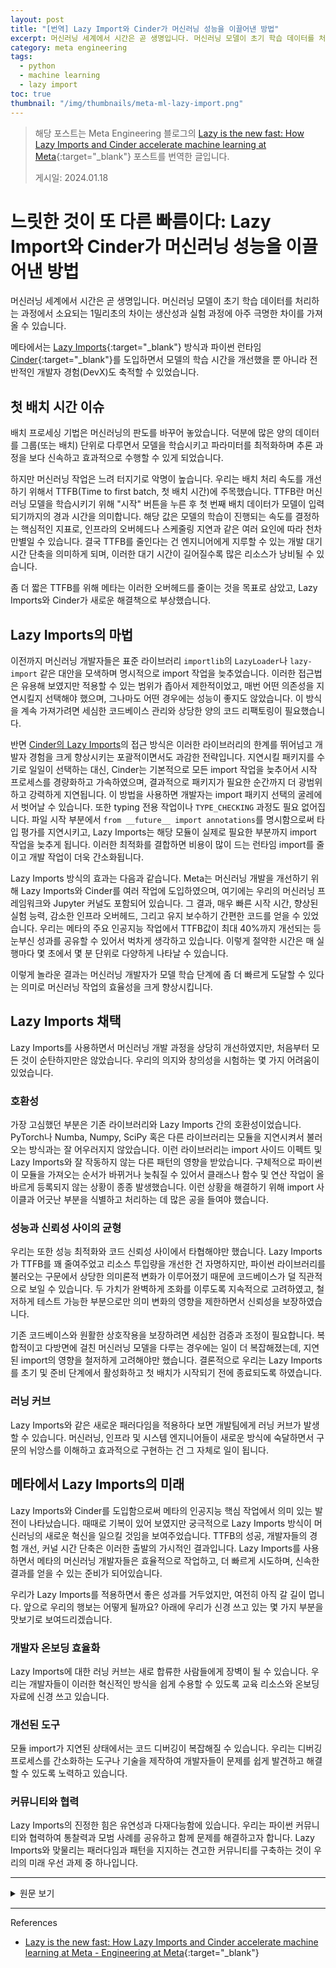 ```yaml
---
layout: post
title: "[번역] Lazy Import와 Cinder가 머신러닝 성능을 이끌어낸 방법"
excerpt: 머신러닝 세계에서 시간은 곧 생명입니다. 머신러닝 모델이 초기 학습 데이터를 처리하는 과정에서 소요되는 1밀리초의 차이는 생산성과 실험 과정에 아주 극명한 차이를 가져올 수 있습니다. 메타에서는 Lazy Imports 방식과 파이썬 런타임 Cinder를 도입하면서
category: meta engineering
tags:
  - python
  - machine learning
  - lazy import
toc: true
thumbnail: "/img/thumbnails/meta-ml-lazy-import.png"
---
```


> 해당 포스트는 Meta Engineering 블로그의 [Lazy is the new fast: How Lazy Imports and Cinder accelerate machine learning at Meta](https://engineering.fb.com/2024/01/18/developer-tools/lazy-imports-cinder-machine-learning-meta/){:target="_blank"} 포스트를 번역한 글입니다.
> 
> 게시일: 2024.01.18

# 느릿한 것이 또 다른 빠름이다: Lazy Import와 Cinder가 머신러닝 성능을 이끌어낸 방법

머신러닝 세계에서 시간은 곧 생명입니다.
머신러닝 모델이 초기 학습 데이터를 처리하는 과정에서 소요되는 1밀리초의 차이는 생산성과 실험 과정에 아주 극명한 차이를 가져올 수 있습니다.

메타에서는 [Lazy Imports](https://peps.python.org/pep-0690/){:target="_blank"} 방식과 파이썬 런타임 [Cinder](https://github.com/facebookincubator/cinder){:target="_blank"}를 도입하면서 모델의 학습 시간을 개선했을 뿐 아니라 전반적인 개발자 경험(DevX)도 축적할 수 있었습니다.

## 첫 배치 시간 이슈

배치 프로세싱 기법은 머신러닝의 판도를 바꾸어 놓았습니다.
덕분에 많은 양의 데이터를 그룹(또는 배치) 단위로 다루면서 모델을 학습시키고 파라미터를 최적화하며 추론 과정을 보다 신속하고 효과적으로 수행할 수 있게 되었습니다.

하지만 머신러닝 작업은 느려 터지기로 악명이 높습니다.
우리는 배치 처리 속도를 개선하기 위해서 TTFB(Time to first batch, 첫 배치 시간)에 주목했습니다.
TTFB란 머신러닝 모델을 학습시키기 위해 "시작" 버튼을 누른 후 첫 번째 배치 데이터가 모델이 입력되기까지의 경과 시간을 의미합니다.
해당 값은 모델의 학습이 진행되는 속도를 결정하는 핵심적인 지표로, 인프라의 오버헤드나 스케줄링 지연과 같은 여러 요인에 따라 천차만별일 수 있습니다.
결국 TTFB를 줄인다는 건 엔지니어에게 지루할 수 있는 개발 대기 시간 단축을 의미하게 되며, 이러한 대기 시간이 길어질수록 많은 리소스가 낭비될 수 있습니다.

좀 더 짧은 TTFB를 위해 메타는 이러한 오버헤드를 줄이는 것을 목표로 삼았고, Lazy Imports와 Cinder가 새로운 해결책으로 부상했습니다.

## Lazy Imports의 마법

이전까지 머신러닝 개발자들은 표준 라이브러리 `importlib`의 `LazyLoader`나 `lazy-import` 같은 대안을 모색하며 명시적으로 import 작업을 늦추었습니다.
이러한 접근법은 유용해 보였지만 적용할 수 있는 범위가 좁아서 제한적이었고, 매번 어떤 의존성을 지연시킬지 선택해야 했으며, 그나마도 어떤 경우에는 성능이 좋지도 않았습니다.
이 방식을 계속 가져가려면 세심한 코드베이스 관리와 상당한 양의 코드 리팩토링이 필요했습니다.

반면 [Cinder의 Lazy Imports](/docs/meta-cinder-lazy-import)의 접근 방식은 이러한 라이브러리의 한계를 뛰어넘고 개발자 경험을 크게 향상시키는 포괄적이면서도 과감한 전략입니다.
지연시킬 패키지를 수기로 일일이 선택하는 대신, Cinder는 기본적으로 모든 import 작업을 늦추어서 시작 프로세스를 경량화하고 가속하였으며, 결과적으로 패키지가 필요한 순간까지 더 광범위하고 강력하게 지연됩니다. 
이 방법을 사용하면 개발자는 import 패키지 선택의 굴레에서 벗어날 수 있습니다.
또한 typing 전용 작업이나 `TYPE_CHECKING` 과정도 필요 없어집니다.
파일 시작 부분에서 `from __future__ import annotations`를 명시함으로써 타입 평가를 지연시키고, Lazy Imports는 해당 모듈이 실제로 필요한 부분까지 import 작업을 늦추게 됩니다.
이러한 최적화를 결합하면 비용이 많이 드는 런타임 import를 줄이고 개발 작업이 더욱 간소화됩니다.

Lazy Imports 방식의 효과는 다음과 같습니다.
Meta는 머신러닝 개발을 개선하기 위해 Lazy Imports와 Cinder를 여러 작업에 도입하였으며, 여기에는 우리의 머신러닝 프레임워크와 Jupyter 커널도 포함되어 있습니다.
그 결과, 매우 빠른 시작 시간, 향상된 실험 능력, 감소한 인프라 오버헤드, 그리고 유지 보수하기 간편한 코드를 얻을 수 있었습니다.
우리는 메타의 주요 인공지능 작업에서 TTFB값이 최대 40%까지 개선되는 등 눈부신 성과를 공유할 수 있어서 벅차게 생각하고 있습니다.
이렇게 절약한 시간은 매 실행마다 몇 초에서 몇 분 단위로 다양하게 나타날 수 있습니다.

이렇게 놀라운 결과는 머신러닝 개발자가 모델 학습 단계에 좀 더 빠르게 도달할 수 있다는 의미로 머신러닝 작업의 효율성을 크게 향상시킵니다.

## Lazy Imports 채택

Lazy Imports를 사용하면서 머신러닝 개발 과정을 상당히 개선하였지만, 처음부터 모든 것이 순탄하지만은 않았습니다.
우리의 의지와 창의성을 시험하는 몇 가지 어려움이 있었습니다.

### 호환성

가장 고심했던 부분은 기존 라이브러리와 Lazy Imports 간의 호환성이었습니다.
PyTorch나 Numba, Numpy, SciPy 혹은 다른 라이브러리는 모듈을 지연시켜서 불러오는 방식과는 잘 어우러지지 않았습니다.
이런 라이브러리는 import 사이드 이펙트 및 Lazy Imports와 잘 작동하지 않는 다른 패턴의 영향을 받았습니다.
구체적으로 파이썬이 모듈을 가져오는 순서가 바뀌거나 늦춰질 수 있어서 클래스나 함수 및 연산 작업이 올바르게 등록되지 않는 상황이 종종 발생했습니다.
이런 상황을 해결하기 위해 import 사이클과 어긋난 부분을 식별하고 처리하는 데 많은 공을 들여야 했습니다.

### 성능과 신뢰성 사이의 균형

우리는 또한 성능 최적화와 코드 신뢰성 사이에서 타협해야만 했습니다.
Lazy Imports가 TTFB를 꽤 줄여주었고 리소스 투입량을 개선한 건 자명하지만, 파이썬 라이브러리를 불러오는 구문에서 상당한 의미론적 변화가 이루어졌기 때문에 코드베이스가 덜 직관적으로 보일 수 있습니다.
두 가치가 완벽하게 조화를 이루도록 지속적으로 고려하였고, 철저하게 테스트 가능한 부분으로만 의미 변화의 영향을 제한하면서 신뢰성을 보장하였습니다.

기존 코드베이스와 원활한 상호작용을 보장하려면 세심한 검증과 조정이 필요합니다.
복합적이고 다방면에 걸친 머신러닝 모델을 다루는 경우에는 일이 더 복잡해졌는데, 지연된 import의 영향을 철저하게 고려해야만 했습니다.
결론적으로 우리는 Lazy Imports를 초기 및 준비 단계에서 활성화하고 첫 배치가 시작되기 전에 종료되도록 하였습니다.

### 러닝 커브

Lazy Imports와 같은 새로운 패러다임을 적용하다 보면 개발팀에게 러닝 커브가 발생할 수 있습니다.
머신러닝, 인프라 및 시스템 엔지니어들이 새로운 방식에 숙달하면서 구문의 뉘앙스를 이해하고 효과적으로 구현하는 건 그 자체로 일이 됩니다.

## 메타에서 Lazy Imports의 미래

Lazy Imports와 Cinder를 도입함으로써 메타의 인공지능 핵심 작업에서 의미 있는 발전이 나타났습니다.
때때로 기복이 있어 보였지만 궁극적으로 Lazy Imports 방식이 머신러닝의 새로운 혁신을 일으킬 것임을 보여주었습니다.
TTFB의 성공, 개발자들의 경험 개선, 커널 시간 단축은 이러한 출발의 가시적인 결과입니다.
Lazy Imports를 사용하면서 메타의 머신러닝 개발자들은 효율적으로 작업하고, 더 빠르게 시도하며, 신속한 결과를 얻을 수 있는 준비가 되어있습니다.

우리가 Lazy Imports를 적용하면서 좋은 성과를 거두었지만, 여전히 아직 갈 길이 멉니다.
앞으로 우리의 행보는 어떻게 될까요?
아래에 우리가 신경 쓰고 있는 몇 가지 부분을 맛보기로 보여드리겠습니다.

### 개발자 온보딩 효율화

Lazy Imports에 대한 러닝 커브는 새로 합류한 사람들에게 장벽이 될 수 있습니다.
우리는 개발자들이 이러한 혁신적인 방식을 쉽게 수용할 수 있도록 교육 리소스와 온보딩 자료에 신경 쓰고 있습니다.

### 개선된 도구

모듈 import가 지연된 상태에서는 코드 디버깅이 복잡해질 수 있습니다.
우리는 디버깅 프로세스를 간소화하는 도구나 기술을 제작하여 개발자들이 문제를 쉽게 발견하고 해결할 수 있도록 노력하고 있습니다.

### 커뮤니티와 협력

Lazy Imports의 진정한 힘은 유연성과 다재다능함에 있습니다.
우리는 파이썬 커뮤니티와 협력하여 통찰력과 모범 사례를 공유하고 함께 문제를 해결하고자 합니다.
Lazy Imports와 맞물리는 패러다임과 패턴을 지지하는 견고한 커뮤니티를 구축하는 것이 우리의 미래 우선 과제 중 하나입니다.

---

<details>
<summary>원문 보기</summary>
<div markdown="1">

# Lazy is the new fast: How Lazy Imports and Cinder accelerate machine learning at Meta

Time is of the essence in the realm of machine learning (ML) development.
The milliseconds it takes for an ML model to transition from conceptualization to processing the initial training data can dramatically impact productivity and experimentation.

At Meta, we’ve been able to significantly improve our model training times, as well as our overall developer experience (DevX) by adopting [Lazy Imports](https://peps.python.org/pep-0690/){:target="_blank"} and the [Python Cinder runtime](https://github.com/facebookincubator/cinder){:target="_blank"}.

## The time to first batch challenge

Batch processing has been a game changer in ML development.
It handles large volumes of data in groups (or batches) and allows us to train models, optimize parameters, and perform inference more effectively and swiftly.

But ML training workloads are notorious for their sluggish starts.
When we look to improve our batch processing speeds, time to first batch (TTFB) comes into focus.
TTFB is the time elapsed from the moment you hit the “start” button on your ML model training to the point when the first batch of data enters the model for processing.
It is a critical metric that determines the speed at which an ML model goes from idle to learning.
TTFB can vary widely due to factors like infrastructure overhead and scheduling delays.
But reducing TTFB means reducing the development waiting times that can often feel like an eternity to engineers – waiting periods that can quickly amass as expensive resource wastage.

In the pursuit of faster TTFB, Meta set its sights on reducing this overhead, and Lazy Imports with Cinder emerged as a promising solution.

## The magic of Lazy Imports

Previously, ML developers explored alternatives like the standard `LazyLoader` in `importlib` or lazy-import`, to defer explicit imports until necessary.
While promising, these approaches are limited by their much narrower scope, and the need to manually select which dependencies will be lazily imported (often with suboptimal results).
Using these approaches demands meticulous codebase curation and a fair amount of code refactoring.

In contrast, [Cinder’s Lazy Imports](https://developers.facebook.com/blog/post/2022/06/15/python-lazy-imports-with-cinder/){:target="_blank"} approach is a comprehensive and aggressive strategy that goes beyond the limitations of other libraries and delivers significant enhancements to the developer experience.
Instead of painstakingly handpicking imports to become lazy, Cinder simplifies and accelerates the startup process by transparently deferring all imports as a default action, resulting in a much broader and more powerful deferral of imports until the exact moment they’re needed.
Once in place, this method ensures that developers no longer have to navigate the maze of selective import choices.
With it, developers can bid farewell to the need of typing-only imports and the use of `TYPE_CHECKING`.
It allows a simple `from __future__ import annotations` declaration at the beginning of a file to delay type evaluation, while Lazy Imports defer the actual import statements until required.
The combined effect of these optimizations reduced costly runtime imports and further streamlined the development workflow.

The Lazy Imports solution delivers.
Meta’s initiative to enhance ML development has involved rolling out Cinder with Lazy Imports to several workloads, including our ML frameworks and Jupyter kernels, producing lightning-fast startup times, improved experimentation capabilities, reduced infrastructure overhead, and code that is a breeze to maintain.
We’re pleased to share that Meta’s key AI workloads have experienced noteworthy improvements, with TTFB wins reaching up to 40 percent.
Resulting time savings can vary from seconds to minutes per run.

These impressive results translate to a substantial boost in the efficiency of ML workflows, since they mean ML developers can get to the model training phase more swiftly.

## The challenges of adopting Lazy Imports

While Lazy Imports’ approach significantly improved ML development, it was not all a bed of roses.
We encountered several hurdles that tested our resolve and creativity.

### Compatibility

One of the primary challenges we grappled with was the compatibility of existing libraries with Lazy Imports.
Libraries such as PyTorch, Numba, NumPy, and SciPy, among others, did not seamlessly align with the deferred module loading approach.
These libraries often rely on import side effects and other patterns that do not play well with Lazy Imports.
The order in which Python imports could change or be postponed, often led to side effects failing to register classes, functions, and operations correctly.
This required painstaking troubleshooting to identify and address import cycles and discrepancies.

### Balancing performance versus dependability

We also had to strike the right balance between performance optimization and code dependability.
While Lazy Imports significantly reduced TTFB and enhanced resource utilization, it also introduced a considerable semantic change in the way Python imports work that could make the codebase less intuitive.
Achieving the perfect equilibrium was a constant consideration, and was ensured by limiting the impact of semantic changes to only the relevant parts that could be thoroughly tested.

Ensuring seamless interaction with the existing codebase required meticulous testing and adjustments.
The task was particularly intricate when dealing with complex, multifaceted ML models, where the implications of deferred imports needed to be thoroughly considered.
We ultimately opted for enabling Lazy Imports only during the startup and preparation phases and disabling it before the first batch started.

### Learning curve

Adopting new paradigms like Lazy Imports can introduce a learning curve for the development team.
Training ML engineers, infra engineers, and system engineers to adapt to the new approach, understand its nuances, and implement it effectively is a process in itself.

## What is next for Lazy Imports at Meta?

The adoption of Lazy Imports and Cinder represented a meaningful enhancement in Meta’s AI key workloads.
It came with its share of ups and downs, but ultimately demonstrated that Lazy Imports can be a game changer in expediting ML development.
The TTFB wins, DevX improvements, and reduced kernel startup times are all tangible results of this initiative.
With Lazy Imports, Meta’s ML developers are now equipped to work more efficiently, experiment more rapidly, and achieve results faster.

While we’ve achieved remarkable success with the adoption of Lazy Imports, our journey is far from over.
So, what’s next for us?
Here’s a glimpse into our future endeavors:

### Streamlining developer onboarding
The learning curve associated with Lazy Imports can be a challenge for newcomers.
We’re investing in educational resources and onboarding materials to make it easier for developers to embrace this game-changing approach. 

### Enhancing tooling

Debugging code with deferred imports can be intricate.
We’re working on developing tools and techniques that simplify the debugging and troubleshooting process, ensuring that developers can quickly identify and resolve issues.

### Community collaboration

The power of Lazy Imports lies in its adaptability and versatility.
We’re eager to collaborate with the Python community – sharing insights, best practices, and addressing challenges together.
Building a robust community that helps supporting paradigms and patterns that play well with Lazy Imports is one of our future priorities.

</div>
</details>

---

References

- [Lazy is the new fast: How Lazy Imports and Cinder accelerate machine learning at Meta - Engineering at Meta](https://engineering.fb.com/2024/01/18/developer-tools/lazy-imports-cinder-machine-learning-meta/){:target="_blank"}
